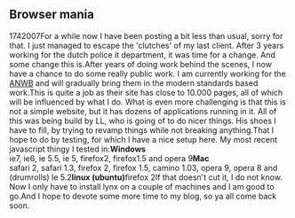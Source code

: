 <article><h2>Browser mania</h2><time><span class="day">17</span><span class="month">4</span><span class="year">2007</span></time>For a while now I have been posting a bit less than usual, sorry for that. I just managed to escape the 'clutches' of my last client. After 3 years working for the dutch police it department, it was time for a change. And some change this is.After years of doing work behind the scenes, I now have a chance to do some really public work. I am currently working for the <a href="http://www.anwb.nl/" title="anwb">ANWB</a> and will gradually bring them in the modern standards based work.<!--more-->This is quite a job as their site has close to 10.000 pages, all of which will be influenced by what I do. What is even more challenging is that this is not a simple website, but it has dozens of applications running in it. All of this was being build by LL, who is going of to do nicer things. His shoes I have to fill, by trying to revamp things while not breaking anything.That I hope to do by testing, for which I have a nice setup here. My most recent javascript thingy I tested in:<strong>Windows</strong><br />ie7, ie6, ie 5.5, ie 5, firefox2, firefox1.5 and opera 9<strong>Mac</strong><br />safari 2, safari 1.3, firefox 2, firefox 1.5, camino 1.03, opera 9, opera 8 and (drumrolls) Ie 5.2<strong>linux (ubuntu)</strong>firefox 2If that doesn't cut it, I do not know. Now I only have to install lynx on a couple of machines and I am good to go.And I hope to devote some more time to my blog, so ya all come back soon.</article>